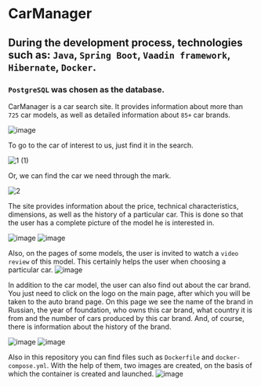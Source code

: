 # CarManager
## During the development process, technologies such as:  `Java`, `Spring Boot`, `Vaadin framework`, `Hibernate`, `Docker`.
### `PostgreSQL` was chosen as the database.

СarManager is a car search site. It provides information about more than `725` car models, as well as detailed information about `85+` car brands.

![image](https://github.com/timzy171/CarManager/assets/115809444/af1c229f-1122-48a0-ad4d-151e8060df22)

To go to the car of interest to us, just find it in the search.

![1 (1)](https://github.com/timzy171/CarManager/assets/115809444/c71be55e-59cf-4850-b09e-27ca384c1a63)

Or, we can find the car we need through the mark.

![2](https://github.com/timzy171/CarManager/assets/115809444/3de3e0ab-8d5b-43e2-a426-c42694bc717d)

The site provides information about the price, technical characteristics, dimensions, as well as the history of a particular car. 
This is done so that the user has a complete picture of the model he is interested in.

![image](https://github.com/timzy171/CarManager/assets/115809444/21638f6b-c65a-4f50-a518-cd945cd6275c)
![image](https://github.com/timzy171/CarManager/assets/115809444/407a90d7-a2a8-4450-bdd1-9f93811ac085)

Also, on the pages of some models, the user is invited to watch a `video review` of this model. 
This certainly helps the user when choosing a particular car.
![image](https://github.com/timzy171/CarManager/assets/115809444/749e2620-68a0-464e-8436-36d5f9637bf6)

In addition to the car model, the user can also find out about the car brand. You just need to click on the logo on the main page, after which you will be taken to the auto brand page. On this page we see the name of the brand in Russian, the year of foundation, who owns this car brand, what country it is from and the number of cars produced by this car brand. And, of course, there is information about the history of the brand.

![image](https://github.com/timzy171/CarManager/assets/115809444/c176c83e-1435-46a9-b5e8-d00c2d9c4846)
![image](https://github.com/timzy171/CarManager/assets/115809444/8b59e1e6-154c-448e-9427-334b8fb6af4d)

Also in this repository you can find files such as `Dockerfile` and `docker-compose.yml`.
With the help of them, two images are created, on the basis of which the container is created and launched.
![image](https://github.com/timzy171/CarManager/assets/115809444/06b6b5f5-5e39-4213-adfe-035fb4ecdfaa)














